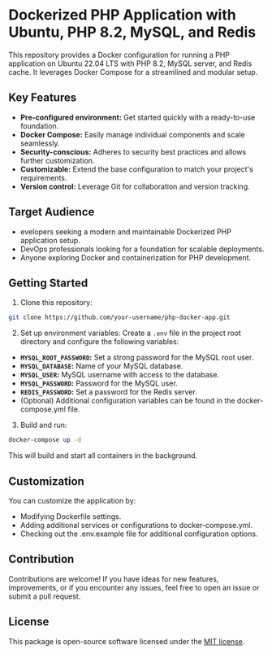 # Dockerized PHP Application with Ubuntu, PHP 8.2, MySQL, and Redis
This repository provides a Docker configuration for running a PHP application on Ubuntu 22.04 LTS with PHP 8.2, MySQL server, and Redis cache. It leverages Docker Compose for a streamlined and modular setup.

## Key Features
- **Pre-configured environment:** Get started quickly with a ready-to-use foundation.
- **Docker Compose:** Easily manage individual components and scale seamlessly.
- **Security-conscious:** Adheres to security best practices and allows further customization.
- **Customizable:** Extend the base configuration to match your project's requirements.
- **Version control:** Leverage Git for collaboration and version tracking.

## Target Audience
- evelopers seeking a modern and maintainable Dockerized PHP application setup.
- DevOps professionals looking for a foundation for scalable deployments.
- Anyone exploring Docker and containerization for PHP development.

## Getting Started
1. Clone this repository:
```bash
git clone https://github.com/your-username/php-docker-app.git
```

2. Set up environment variables:
Create a `.env` file in the project root directory and configure the following variables:

- **`MYSQL_ROOT_PASSWORD`:** Set a strong password for the MySQL root user.
- **`MYSQL_DATABASE`:** Name of your MySQL database.
- **`MYSQL_USER`:** MySQL username with access to the database.
- **`MYSQL_PASSWORD`:** Password for the MySQL user.
- **`REDIS_PASSWORD`:** Set a password for the Redis server.
- (Optional) Additional configuration variables can be found in the docker-compose.yml file.

3. Build and run:
```bash
docker-compose up -d
```
This will build and start all containers in the background.

## Customization

You can customize the application by:

- Modifying Dockerfile settings.
- Adding additional services or configurations to docker-compose.yml.
- Checking out the .env.example file for additional configuration options.

## Contribution
Contributions are welcome! If you have ideas for new features, improvements, or if you encounter any issues, feel free to open an issue or submit a pull request.

## License
This package is open-source software licensed under the [MIT license](http://opensource.org/licenses/MIT).
